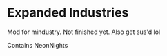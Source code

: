 # Expanded Industries
Mod for mindustry.
Not finished yet.
Also get sus'd lol



Contains NeonNights
